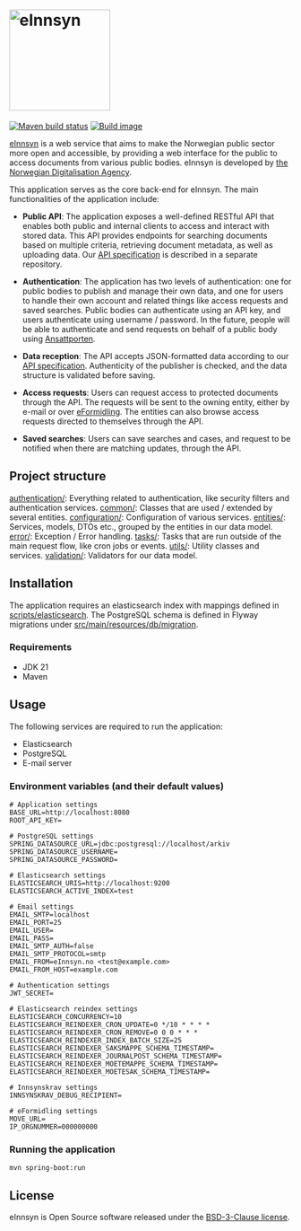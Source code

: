 # <img src="https://einnsyn.no/8ebf89f8e40d3eb75183.svg" width="180px" alt="eInnsyn"/>

[![Maven build status](https://github.com/felleslosninger/ein-api-experimental/actions/workflows/call-maventests.yml/badge.svg)](https://github.com/felleslosninger/ein-api-experimental/actions/workflows/call-maventests.yml)
[![Build image](https://github.com/felleslosninger/ein-api-experimental/actions/workflows/call-buildimage.yml/badge.svg)](https://github.com/felleslosninger/ein-api-experimental/actions/workflows/call-buildimage.yml)

[eInnsyn](https://einnsyn.no) is a web service that aims to make the Norwegian public sector more open and accessible, by providing a web interface for the public to access documents from various public bodies. eInnsyn is developed by [the Norwegian Digitalisation Agency](https://www.digdir.no/digdir/about-norwegian-digitalisation-agency/887).

This application serves as the core back-end for eInnsyn. The main functionalities of the application include:

- **Public API**: The application exposes a well-defined RESTful API that enables both public and internal clients to access and interact with stored data. This API provides endpoints for searching documents based on multiple criteria, retrieving document metadata, as well as uploading data. Our [API specification](https://github.com/felleslosninger/ein-openapi) is described in a separate repository.

- **Authentication**: The application has two levels of authentication: one for public bodies to publish and manage their own data, and one for users to handle their own account and related things like access requests and saved searches. Public bodies can authenticate using an API key, and users authenticate using username / password. In the future, people will be able to authenticate and send requests on behalf of a public body using [Ansattporten](https://docs.digdir.no/docs/idporten/oidc/ansattporten_guide.html).

- **Data reception**: The API accepts JSON-formatted data according to our [API specification](https://github.com/felleslosninger/ein-openapi). Authenticity of the publisher is checked, and the data structure is validated before saving.

- **Access requests**: Users can request access to protected documents through the API. The requests will be sent to the owning entity, either by e-mail or over [eFormidling](https://samarbeid.digdir.no/eformidling/dette-er-eformidling/46). The entities can also browse access requests directed to themselves through the API.

- **Saved searches**: Users can save searches and cases, and request to be notified when there are matching updates, through the API.

## Project structure

[authentication/](src/main/java/no/einnsyn/apiv3/authentication/): Everything related to authentication, like security filters and authentication services.
[common/](src/main/java/no/einnsyn/apiv3/common/): Classes that are used / extended by several entities.
[configuration/](src/main/java/no/einnsyn/apiv3/configuration/): Configuration of various services.
[entities/](src/main/java/no/einnsyn/apiv3/entities/): Services, models, DTOs etc., grouped by the entities in our data model.
[error/](src/main/java/no/einnsyn/apiv3/error/): Exception / Error handling.
[tasks/](src/main/java/no/einnsyn/apiv3/tasks/): Tasks that are run outside of the main request flow, like cron jobs or events.
[utils/](src/main/java/no/einnsyn/apiv3/utils/): Utility classes and services.
[validation/](src/main/java/no/einnsyn/apiv3/validation/): Validators for our data model.

## Installation

The application requires an elasticsearch index with mappings defined in [scripts/elasticsearch](scripts/elasticsearch/). The PostgreSQL schema is defined in Flyway migrations under [src/main/resources/db/migration](src/main/resources/db/migration).

### Requirements

- JDK 21
- Maven

## Usage

The following services are required to run the application:

- Elasticsearch
- PostgreSQL
- E-mail server

### Environment variables (and their default values)

```
# Application settings
BASE_URL=http://localhost:8080
ROOT_API_KEY=

# PostgreSQL settings
SPRING_DATASOURCE_URL=jdbc:postgresql://localhost/arkiv
SPRING_DATASOURCE_USERNAME=
SPRING_DATASOURCE_PASSWORD=

# Elasticsearch settings
ELASTICSEARCH_URIS=http://localhost:9200
ELASTICSEARCH_ACTIVE_INDEX=test

# Email settings
EMAIL_SMTP=localhost
EMAIL_PORT=25
EMAIL_USER=
EMAIL_PASS=
EMAIL_SMTP_AUTH=false
EMAIL_SMTP_PROTOCOL=smtp
EMAIL_FROM=eInnsyn.no <test@example.com>
EMAIL_FROM_HOST=example.com

# Authentication settings
JWT_SECRET=

# Elasticsearch reindex settings
ELASTICSEARCH_CONCURRENCY=10
ELASTICSEARCH_REINDEXER_CRON_UPDATE=0 */10 * * * *
ELASTICSEARCH_REINDEXER_CRON_REMOVE=0 0 0 * * *
ELASTICSEARCH_REINDEXER_INDEX_BATCH_SIZE=25
ELASTICSEARCH_REINDEXER_SAKSMAPPE_SCHEMA_TIMESTAMP=
ELASTICSEARCH_REINDEXER_JOURNALPOST_SCHEMA_TIMESTAMP=
ELASTICSEARCH_REINDEXER_MOETEMAPPE_SCHEMA_TIMESTAMP=
ELASTICSEARCH_REINDEXER_MOETESAK_SCHEMA_TIMESTAMP=

# Innsynskrav settings
INNSYNSKRAV_DEBUG_RECIPIENT=

# eFormidling settings
MOVE_URL=
IP_ORGNUMMER=000000000

```

### Running the application

```
mvn spring-boot:run
```

## License

eInnsyn is Open Source software released under the [BSD-3-Clause license](LICENSE).
